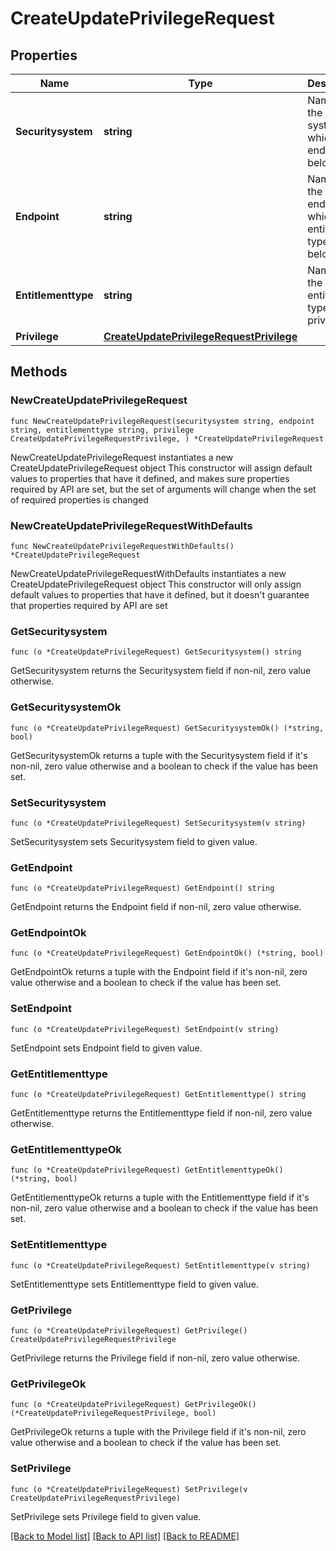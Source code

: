 # CreateUpdatePrivilegeRequest

## Properties

Name | Type | Description | Notes
------------ | ------------- | ------------- | -------------
**Securitysystem** | **string** | Name of the security system to which the endpoint belongs | 
**Endpoint** | **string** | Name of the endpoint to which the entitlement type belongs | 
**Entitlementtype** | **string** | Name of the entitlement type for the privilege | 
**Privilege** | [**CreateUpdatePrivilegeRequestPrivilege**](CreateUpdatePrivilegeRequestPrivilege.md) |  | 

## Methods

### NewCreateUpdatePrivilegeRequest

`func NewCreateUpdatePrivilegeRequest(securitysystem string, endpoint string, entitlementtype string, privilege CreateUpdatePrivilegeRequestPrivilege, ) *CreateUpdatePrivilegeRequest`

NewCreateUpdatePrivilegeRequest instantiates a new CreateUpdatePrivilegeRequest object
This constructor will assign default values to properties that have it defined,
and makes sure properties required by API are set, but the set of arguments
will change when the set of required properties is changed

### NewCreateUpdatePrivilegeRequestWithDefaults

`func NewCreateUpdatePrivilegeRequestWithDefaults() *CreateUpdatePrivilegeRequest`

NewCreateUpdatePrivilegeRequestWithDefaults instantiates a new CreateUpdatePrivilegeRequest object
This constructor will only assign default values to properties that have it defined,
but it doesn't guarantee that properties required by API are set

### GetSecuritysystem

`func (o *CreateUpdatePrivilegeRequest) GetSecuritysystem() string`

GetSecuritysystem returns the Securitysystem field if non-nil, zero value otherwise.

### GetSecuritysystemOk

`func (o *CreateUpdatePrivilegeRequest) GetSecuritysystemOk() (*string, bool)`

GetSecuritysystemOk returns a tuple with the Securitysystem field if it's non-nil, zero value otherwise
and a boolean to check if the value has been set.

### SetSecuritysystem

`func (o *CreateUpdatePrivilegeRequest) SetSecuritysystem(v string)`

SetSecuritysystem sets Securitysystem field to given value.


### GetEndpoint

`func (o *CreateUpdatePrivilegeRequest) GetEndpoint() string`

GetEndpoint returns the Endpoint field if non-nil, zero value otherwise.

### GetEndpointOk

`func (o *CreateUpdatePrivilegeRequest) GetEndpointOk() (*string, bool)`

GetEndpointOk returns a tuple with the Endpoint field if it's non-nil, zero value otherwise
and a boolean to check if the value has been set.

### SetEndpoint

`func (o *CreateUpdatePrivilegeRequest) SetEndpoint(v string)`

SetEndpoint sets Endpoint field to given value.


### GetEntitlementtype

`func (o *CreateUpdatePrivilegeRequest) GetEntitlementtype() string`

GetEntitlementtype returns the Entitlementtype field if non-nil, zero value otherwise.

### GetEntitlementtypeOk

`func (o *CreateUpdatePrivilegeRequest) GetEntitlementtypeOk() (*string, bool)`

GetEntitlementtypeOk returns a tuple with the Entitlementtype field if it's non-nil, zero value otherwise
and a boolean to check if the value has been set.

### SetEntitlementtype

`func (o *CreateUpdatePrivilegeRequest) SetEntitlementtype(v string)`

SetEntitlementtype sets Entitlementtype field to given value.


### GetPrivilege

`func (o *CreateUpdatePrivilegeRequest) GetPrivilege() CreateUpdatePrivilegeRequestPrivilege`

GetPrivilege returns the Privilege field if non-nil, zero value otherwise.

### GetPrivilegeOk

`func (o *CreateUpdatePrivilegeRequest) GetPrivilegeOk() (*CreateUpdatePrivilegeRequestPrivilege, bool)`

GetPrivilegeOk returns a tuple with the Privilege field if it's non-nil, zero value otherwise
and a boolean to check if the value has been set.

### SetPrivilege

`func (o *CreateUpdatePrivilegeRequest) SetPrivilege(v CreateUpdatePrivilegeRequestPrivilege)`

SetPrivilege sets Privilege field to given value.



[[Back to Model list]](../README.md#documentation-for-models) [[Back to API list]](../README.md#documentation-for-api-endpoints) [[Back to README]](../README.md)


